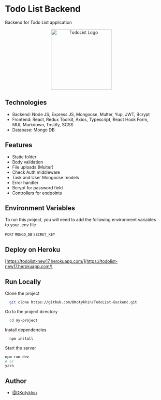 
# Todo List Backend

Backend for Todo List application

<p align="center">
  <a href="https://todolist-new17.herokuapp.com" target="blank"><img src="https://i.ibb.co/0XZYszD/icons8-microsoft-to-do-app-240.png" width="200" alt="TodoList Logo" /></a>
</p>

## Technologies

-   Backend: Node JS, Express JS, Mongoose, Multer, Yup, JWT, Bcrypt
-   Frontend: React, Redux Toolkit, Axios, Typescript, React Hook Form, MUI, Markdown, Tostify, SCSS
-   Database: Mongo DB

## Features

-   Static folder
-   Body validation
-   File uploads (Multer)
-   Check Auth middleware
-   Task and User Mongoose models
-   Error handler
-   Bcrypt for password field
-   Controllers for endpoints


## Environment Variables

To run this project, you will need to add the following environment variables to your .env file

`PORT`
`MONGO_DB` 
`SECRET_KEY`


## Deploy on Heroku



  [https://todolist-new17.herokuapp.com/](https://todolist-new17.herokuapp.com/)



## Run Locally

Clone the project

```bash
  git clone https://github.com/DKotykhin/TodoList-Backend.git
```

Go to the project directory

```bash
  cd my-project
```

Install dependencies

```bash
  npm install
```

Start the server

```bash
npm run dev
# or
yarn
```


## Author

- [@DKotykhin](https://github.com/DKotykhin)

